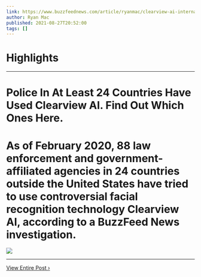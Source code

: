 ```yaml
---
link: https://www.buzzfeednews.com/article/ryanmac/clearview-ai-international-search-table
author: Ryan Mac
published: 2021-08-27T20:52:00
tags: []
---
```

# Highlights


---
# Police In At Least 24 Countries Have Used Clearview AI. Find Out Which Ones Here.
# As of February 2020, 88 law enforcement and government-affiliated agencies in 24 countries outside the United States have tried to use controversial facial recognition technology Clearview AI, according to a BuzzFeed News investigation.

![](https://img.buzzfeed.com/buzzfeed-static/static/2021-08/5/20/campaign_images/5d9697927b4c/untitled-draft-07262021-1125-am-2-558-1628194743-1_dblbig.jpg)

---

[View Entire Post ›](https://www.buzzfeednews.com/article/ryanmac/clearview-ai-international-search-table)
